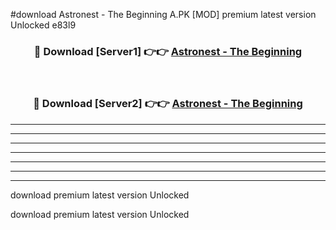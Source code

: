 #download Astronest - The Beginning A.PK [MOD] premium latest version Unlocked e83l9 



<div align="center">
<h3>🔴 Download [Server1] 👉👉 <a href="https://download1apk.web.app/">Astronest - The Beginning</a></h3><br>

<h3>🔴 Download [Server2] 👉👉 <a href="https://download1apk.web.app/">Astronest - The Beginning</a></h3>
</div>





----------------------------------------------------------

----------------------------------------------------------

----------------------------------------------------------

----------------------------------------------------------

----------------------------------------------------------

----------------------------------------------------------

----------------------------------------------------------

download premium latest version Unlocked

download premium latest version Unlocked
